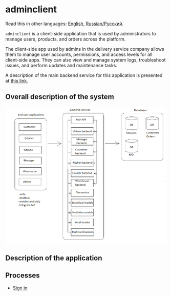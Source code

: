 # adminclient

Read this in other languages: [English](adminclient.md), [Russian/Русский](adminclient.ru.md). 

`adminclient` is a client-side application that is used by administrators to manage users, products, and orders across the platform.

The client-side app used by admins in the delivery service company allows them to manage user accounts, permissions, and access levels for all client-side apps. 
They can also view and manage system logs, troubleshoot issues, and perform updates and maintenance tasks.

A description of the main backend service for this application is presented at [this link](../backend/adminbackend.md).

## Overall description of the system 

![system_overall](../img/system_overall.png)

## Description of the application

## Processes 

- [Sign in](../processes/auth/signin.md)
